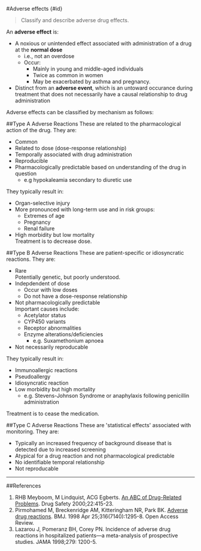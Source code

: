 #Adverse effects {#id}
>Classify and describe adverse drug effects.

An **adverse effect** is:
* A noxious or unintended effect associated with administration of a drug at the **normal dose**
    * i.e., not an overdose
    * Occur:
        * Mainly in young and middle-aged individuals
        * Twice as common in women
        * May be exacerbated by asthma and pregnancy.
* Distinct from an **adverse event**, which is an untoward occurance during treatment that does not necessarily have a causal relationship to drug administration

Adverse effects can be classified by mechanism as follows:

##Type A Adverse Reactions
These are related to the pharmacological action of the drug. They are:
* Common
* Related to dose (dose-response relationship)
* Temporally associated with drug administration
* Reproducible
* Pharmacologically predictable based on understanding of the drug in question
    * e.g hypokaleamia secondary to diuretic use

They typically result in:
* Organ-selective injury
* More pronounced with long-term use and in risk groups:
    * Extremes of age
    * Pregnancy
    * Renal failure
* High morbidity but low mortality  
Treatment is to decrease dose.

##Type B Adverse Reactions
These are patient-specific or idiosyncratic reactions. They are:
* Rare  
  Potentially genetic, but poorly understood.
* Indepdendent of dose  
    * Occur with low doses
    * Do not have a dose-response relationship
* Not pharmacologically predictable  
Important causes include:
    * Acetylator status
    * CYP450 variants
    * Receptor abnormalities
    * Enzyme alterations/deficiencies  
        * e.g. Suxamethonium apnoea
* Not necessarily reproducable

They typically result in:
* Immunoallergic reactions
* Pseudoallergy
* Idiosyncratic reaction
* Low morbidity but high mortality
    * e.g. Stevens-Johnson Syndrome or anaphylaxis following penicillin administration

Treatment is to cease the medication.

##Type C Adverse Reactions
These are 'statistical effects' associated with monitoring. They are:
* Typically an increased frequency of background disease that is detected due to increased screening
* Atypical for a drug reaction and not pharmacological predictable
* No identifiable temporal relationship
* Not reproducable

---
##References
1. RHB Meyboom, M Lindquist, ACG Egberts. [An ABC of Drug-Related Problems](http://www.who.int/medicines/areas/quality_safety/safety_efficacy/trainingcourses/abc_course.pdf). Drug Safety 2000;22:415-23.
2. Pirmohamed M, Breckenridge AM, Kitteringham NR, Park BK. [Adverse drug
reactions](http://www.ncbi.nlm.nih.gov/pmc/articles/PMC1113033/). BMJ. 1998 Apr 25;316(7140):1295-8. Open Access Review.
3. Lazarou J, Pomeranz BH, Corey PN. Incidence of adverse drug reactions in hospitalized patients—a meta-analysis of prospective studies. JAMA 1998;279: 1200-5.
